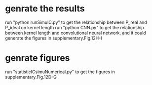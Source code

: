 # genrate the results
run "python runSimuIC.py" to get the relationship between P_real and P_ideal on kernel length
run "python CNN.py" to get the relationship between kernel length and convolutional neural network,
and it could generate the figures in supplementary.Fig.12H-I
# genrate figures
run "statisticICsimuNumerical.py" to get the figures in supplementary.Fig.12D-G

